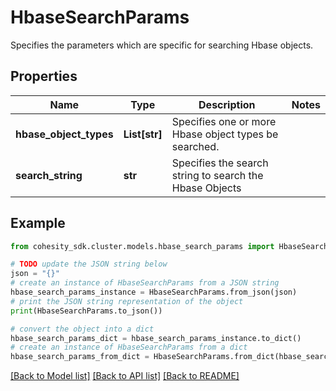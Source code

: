 # HbaseSearchParams

Specifies the parameters which are specific for searching Hbase objects.

## Properties

Name | Type | Description | Notes
------------ | ------------- | ------------- | -------------
**hbase_object_types** | **List[str]** | Specifies one or more Hbase object types be searched. | 
**search_string** | **str** | Specifies the search string to search the Hbase Objects | 

## Example

```python
from cohesity_sdk.cluster.models.hbase_search_params import HbaseSearchParams

# TODO update the JSON string below
json = "{}"
# create an instance of HbaseSearchParams from a JSON string
hbase_search_params_instance = HbaseSearchParams.from_json(json)
# print the JSON string representation of the object
print(HbaseSearchParams.to_json())

# convert the object into a dict
hbase_search_params_dict = hbase_search_params_instance.to_dict()
# create an instance of HbaseSearchParams from a dict
hbase_search_params_from_dict = HbaseSearchParams.from_dict(hbase_search_params_dict)
```
[[Back to Model list]](../README.md#documentation-for-models) [[Back to API list]](../README.md#documentation-for-api-endpoints) [[Back to README]](../README.md)


